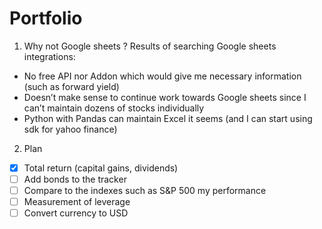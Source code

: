 # Portfolio

1. Why not Google sheets ?
Results of searching Google sheets integrations:
- No free API nor Addon which would give me necessary information (such as forward yield)
- Doesn’t make sense to continue work towards Google sheets since I can’t maintain dozens of stocks individually
- Python with Pandas can maintain Excel it seems (and I can start using sdk for yahoo finance)

2. Plan
- [x] Total return (capital gains, dividends)
- [ ] Add bonds to the tracker
- [ ] Compare to the indexes such as S&P 500 my performance
- [ ] Measurement of leverage
- [ ] Convert currency to USD

